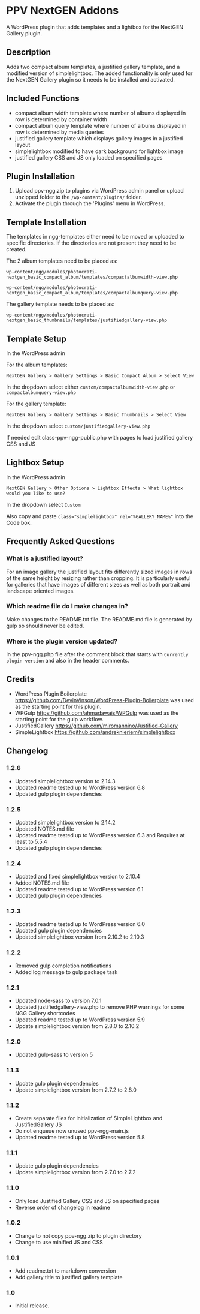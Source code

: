 # PPV NextGEN Addons #

A WordPress plugin that adds templates and a lightbox for the NextGEN Gallery plugin.

## Description ##

Adds two compact album templates, a justified gallery template, and a modified version of simplelightbox. The added functionality is only used for the NextGEN Gallery plugin so it needs to be installed and activated.

##  Included Functions ##

* compact album width template where number of albums displayed in row is determined by container width
* compact album query template where number of albums displayed in row is determined by media queries
* justified gallery template which displays gallery images in a justified layout 
* simplelightbox modified to have dark background for lightbox image
* justified gallery CSS and JS only loaded on specified pages

## Plugin Installation ##

1. Upload ppv-ngg.zip to plugins via WordPress admin panel or upload unzipped folder to the `/wp-content/plugins/` folder.
2. Activate the plugin through the 'Plugins' menu in WordPress.

## Template Installation ##

The templates in ngg-templates either need to be moved or uploaded to specific directories. If the directories are not present they need to be created.

The 2 album templates need to be placed as:

`wp-content/ngg/modules/photocrati-nextgen_basic_compact_album/templates/compactalbumwidth-view.php`

`wp-content/ngg/modules/photocrati-nextgen_basic_compact_album/templates/compactalbumquery-view.php`

The gallery template needs to be placed as:

`wp-content/ngg/modules/photocrati-nextgen_basic_thumbnails/templates/justifiedgallery-view.php`

## Template Setup ##

In the WordPress admin

For the album templates:

`NextGEN Gallery > Gallery Settings > Basic Compact Album > Select View`

In the dropdown select either `custom/compactalbumwidth-view.php` or `compactalbumquery-view.php`

For the gallery template:

`NextGEN Gallery > Gallery Settings > Basic Thumbnails > Select View`

In the dropdown select `custom/justifiedgallery-view.php`

If needed edit class-ppv-ngg-public.php with pages to load justified gallery CSS and JS

## Lightbox Setup ##

In the WordPress admin

`NextGEN Gallery > Other Options > Lightbox Effects > What lightbox would you like to use?`

In the dropdown select `Custom`

Also copy and paste `class="simplelightbox" rel="%GALLERY_NAME%"` into the Code box.

## Frequently Asked Questions ##

### What is a justified layout? ###

For an image gallery the justified layout fits differently sized images in rows of the same height by resizing rather than cropping. It is particularly useful for galleries that have images of different sizes as well as both portrait and landscape oriented images.

### Which readme file do I make changes in? ###

Make changes to the README.txt file. The README.md file is generated by gulp so should never be edited.

### Where is the plugin version updated? ###

In the ppv-ngg.php file after the comment block that starts with `Currently plugin version` and also in the header comments.

## Credits ##

* WordPress Plugin Boilerplate https://github.com/DevinVinson/WordPress-Plugin-Boilerplate was used as the starting point for this plugin.
* WPGulp https://github.com/ahmadawais/WPGulp was used as the starting point for the gulp workflow.
* JustifiedGallery https://github.com/miromannino/Justified-Gallery
* SimpleLightbox https://github.com/andreknieriem/simplelightbox

## Changelog ##

### 1.2.6 ###
* Updated simplelightbox version to 2.14.3
* Updated readme tested up to WordPress version 6.8 
* Updated gulp plugin dependencies

### 1.2.5 ###
* Updated simplelightbox version to 2.14.2
* Updated NOTES.md file
* Updated readme tested up to WordPress version 6.3 and Requires at least to 5.5.4 
* Updated gulp plugin dependencies

### 1.2.4 ###
* Updated and fixed simplelightbox version to 2.10.4
* Added NOTES.md file
* Updated readme tested up to WordPress version 6.1
* Updated gulp plugin dependencies

### 1.2.3 ###
* Updated readme tested up to WordPress version 6.0
* Updated gulp plugin dependencies
* Updated simplelightbox version from 2.10.2 to 2.10.3

### 1.2.2 ###
* Removed gulp completion notifications
* Added log message to gulp package task

### 1.2.1 ###
* Updated node-sass to version 7.0.1
* Updated justifiedgallery-view.php to remove PHP warnings for some NGG Gallery shortcodes
* Updated readme tested up to WordPress version 5.9
* Update simplelightbox version from 2.8.0 to 2.10.2

### 1.2.0 ###
* Updated gulp-sass to version 5

### 1.1.3 ###
* Update gulp plugin dependencies
* Update simplelightbox version from 2.7.2  to 2.8.0

### 1.1.2 ###
* Create separate files for initialization of SimpleLightbox and JustifiedGallery JS
* Do not enqueue now unused ppv-ngg-main.js
* Updated readme tested up to WordPress version 5.8

### 1.1.1 ###
* Update gulp plugin dependencies
* Update simplelightbox version from 2.7.0  to 2.7.2

### 1.1.0 ###
* Only load Justified Gallery CSS and JS on specified pages
* Reverse order of changelog in readme

### 1.0.2 ###
* Change to not copy ppv-ngg.zip to plugin directory
* Change to use minified JS and CSS

### 1.0.1 ###
* Add readme.txt to markdown conversion
* Add gallery title to justified gallery template

### 1.0 ###
* Initial release.
